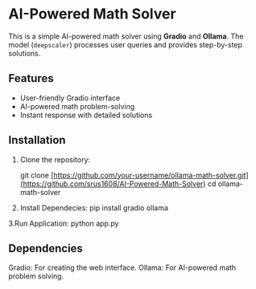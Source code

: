 # AI-Powered Math Solver

This is a simple AI-powered math solver using **Gradio** and **Ollama**. The model (`deepscaler`) processes user queries and provides step-by-step solutions.

## Features
- User-friendly Gradio interface
- AI-powered math problem-solving
- Instant response with detailed solutions

## Installation

1. Clone the repository:
  
   git clone [https://github.com/your-username/ollama-math-solver.git](https://github.com/srus1608/AI-Powered-Math-Solver)
   cd ollama-math-solver
2. Install Dependecies:
   pip install gradio ollama

3.Run Application:
    python app.py

## Dependencies
Gradio: For creating the web interface.
Ollama: For AI-powered math problem solving.   
